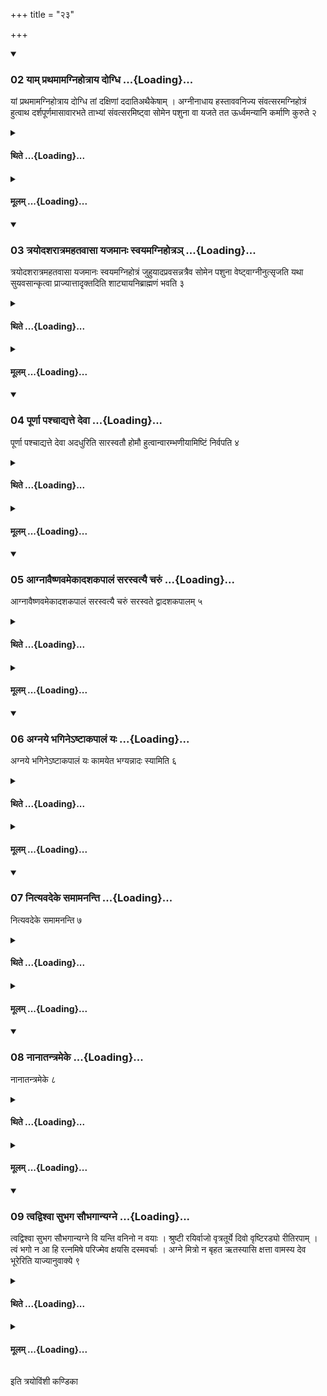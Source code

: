 +++
title = "२३"

+++

<div class="js_include" includetitle="true" newlevelforh1="3" unfilled url="/vedAH_yajuH/taittirIyam/sUtram/ApastambaH/shrautam/vishvAsa-prastutiH/05/23/02_yAm_prathamAmagnihotrAya_dogdhi.md">
<details open><summary><h3>02 याम् प्रथमामग्निहोत्राय दोग्धि ...{Loading}...</h3></summary>

यां प्रथमामग्निहोत्राय दोग्धि तां दक्षिणां ददातिअथैकेषाम् । अग्नीनाधाय हस्ताववनिज्य संवत्सरमग्निहोत्रं हुत्वाथ दर्शपूर्णमासावारभते ताभ्यां संवत्सरमिष्ट्वा सोमेन पशुना वा यजते तत ऊर्ध्वमन्यानि कर्माणि कुरुते २
</details>
</div>
<div class="js_include collapsed" newlevelforh1="4" title="थिते" unfilled url="/vedAH_yajuH/taittirIyam/sUtram/ApastambaH/shrautam/thite/05/23/02_yAm_prathamAmagnihotrAya_dogdhi.md">
<details><summary><h4>थिते ...{Loading}...</h4></summary>

यां प्रथमामग्निहोत्राय दोग्धि तां दक्षिणां ददातिअथैकेषाम् । अग्नीनाधाय हस्ताववनिज्य संवत्सरमग्निहोत्रं हुत्वाथ दर्शपूर्णमासावारभते ताभ्यां संवत्सरमिष्ट्वा सोमेन पशुना वा यजते तत ऊर्ध्वमन्यानि कर्माणि कुरुते २
</details>
</div>
<div class="js_include collapsed" newlevelforh1="4" title="मूलम्" unfilled url="/vedAH_yajuH/taittirIyam/sUtram/ApastambaH/shrautam/mUlam/05/23/02_yAm_prathamAmagnihotrAya_dogdhi.md">
<details><summary><h4>मूलम् ...{Loading}...</h4></summary>

यां प्रथमामग्निहोत्राय दोग्धि तां दक्षिणां ददातिअथैकेषाम् । अग्नीनाधाय हस्ताववनिज्य संवत्सरमग्निहोत्रं हुत्वाथ दर्शपूर्णमासावारभते ताभ्यां संवत्सरमिष्ट्वा सोमेन पशुना वा यजते तत ऊर्ध्वमन्यानि कर्माणि कुरुते २
</details>
</div>
<div class="js_include" includetitle="true" newlevelforh1="3" unfilled url="/vedAH_yajuH/taittirIyam/sUtram/ApastambaH/shrautam/vishvAsa-prastutiH/05/23/03_trayodasharAtramahatavAsA_yajamAnaH_svayamagnihotra~n.md">
<details open><summary><h3>03 त्रयोदशरात्रमहतवासा यजमानः स्वयमग्निहोत्रञ् ...{Loading}...</h3></summary>

त्रयोदशरात्रमहतवासा यजमानः स्वयमग्निहोत्रं जुहुयादप्रवसन्नत्रैव सोमेन पशुना वेष्ट्वाग्नीनुत्सृजति यथा सुयवसान्कृत्वा प्राज्यात्तादृक्तदिति शाट्यायनिब्राह्मणं भवति ३
</details>
</div>
<div class="js_include collapsed" newlevelforh1="4" title="थिते" unfilled url="/vedAH_yajuH/taittirIyam/sUtram/ApastambaH/shrautam/thite/05/23/03_trayodasharAtramahatavAsA_yajamAnaH_svayamagnihotra~n.md">
<details><summary><h4>थिते ...{Loading}...</h4></summary>

त्रयोदशरात्रमहतवासा यजमानः स्वयमग्निहोत्रं जुहुयादप्रवसन्नत्रैव सोमेन पशुना वेष्ट्वाग्नीनुत्सृजति यथा सुयवसान्कृत्वा प्राज्यात्तादृक्तदिति शाट्यायनिब्राह्मणं भवति ३
</details>
</div>
<div class="js_include collapsed" newlevelforh1="4" title="मूलम्" unfilled url="/vedAH_yajuH/taittirIyam/sUtram/ApastambaH/shrautam/mUlam/05/23/03_trayodasharAtramahatavAsA_yajamAnaH_svayamagnihotra~n.md">
<details><summary><h4>मूलम् ...{Loading}...</h4></summary>

त्रयोदशरात्रमहतवासा यजमानः स्वयमग्निहोत्रं जुहुयादप्रवसन्नत्रैव सोमेन पशुना वेष्ट्वाग्नीनुत्सृजति यथा सुयवसान्कृत्वा प्राज्यात्तादृक्तदिति शाट्यायनिब्राह्मणं भवति ३
</details>
</div>
<div class="js_include" includetitle="true" newlevelforh1="3" unfilled url="/vedAH_yajuH/taittirIyam/sUtram/ApastambaH/shrautam/vishvAsa-prastutiH/05/23/04_pUrNA_pashchAdyatte_devA.md">
<details open><summary><h3>04 पूर्णा पश्चाद्यत्ते देवा ...{Loading}...</h3></summary>

पूर्णा पश्चाद्यत्ते देवा अदधुरिति सारस्वतौ होमौ हुत्वान्वारम्भणीयामिष्टिं निर्वपति ४
</details>
</div>
<div class="js_include collapsed" newlevelforh1="4" title="थिते" unfilled url="/vedAH_yajuH/taittirIyam/sUtram/ApastambaH/shrautam/thite/05/23/04_pUrNA_pashchAdyatte_devA.md">
<details><summary><h4>थिते ...{Loading}...</h4></summary>

पूर्णा पश्चाद्यत्ते देवा अदधुरिति सारस्वतौ होमौ हुत्वान्वारम्भणीयामिष्टिं निर्वपति ४
</details>
</div>
<div class="js_include collapsed" newlevelforh1="4" title="मूलम्" unfilled url="/vedAH_yajuH/taittirIyam/sUtram/ApastambaH/shrautam/mUlam/05/23/04_pUrNA_pashchAdyatte_devA.md">
<details><summary><h4>मूलम् ...{Loading}...</h4></summary>

पूर्णा पश्चाद्यत्ते देवा अदधुरिति सारस्वतौ होमौ हुत्वान्वारम्भणीयामिष्टिं निर्वपति ४
</details>
</div>
<div class="js_include" includetitle="true" newlevelforh1="3" unfilled url="/vedAH_yajuH/taittirIyam/sUtram/ApastambaH/shrautam/vishvAsa-prastutiH/05/23/05_AgnAvaiShNavamekAdashakapAlaM_sarasvatyai_charuM.md">
<details open><summary><h3>05 आग्नावैष्णवमेकादशकपालं सरस्वत्यै चरुं ...{Loading}...</h3></summary>

आग्नावैष्णवमेकादशकपालं सरस्वत्यै चरुं सरस्वते द्वादशकपालम् ५
</details>
</div>
<div class="js_include collapsed" newlevelforh1="4" title="थिते" unfilled url="/vedAH_yajuH/taittirIyam/sUtram/ApastambaH/shrautam/thite/05/23/05_AgnAvaiShNavamekAdashakapAlaM_sarasvatyai_charuM.md">
<details><summary><h4>थिते ...{Loading}...</h4></summary>

आग्नावैष्णवमेकादशकपालं सरस्वत्यै चरुं सरस्वते द्वादशकपालम् ५
</details>
</div>
<div class="js_include collapsed" newlevelforh1="4" title="मूलम्" unfilled url="/vedAH_yajuH/taittirIyam/sUtram/ApastambaH/shrautam/mUlam/05/23/05_AgnAvaiShNavamekAdashakapAlaM_sarasvatyai_charuM.md">
<details><summary><h4>मूलम् ...{Loading}...</h4></summary>

आग्नावैष्णवमेकादशकपालं सरस्वत्यै चरुं सरस्वते द्वादशकपालम् ५
</details>
</div>
<div class="js_include" includetitle="true" newlevelforh1="3" unfilled url="/vedAH_yajuH/taittirIyam/sUtram/ApastambaH/shrautam/vishvAsa-prastutiH/05/23/06_agnaye_bhagine-ShTAkapAlaM_yaH.md">
<details open><summary><h3>06 अग्नये भगिनेऽष्टाकपालं यः ...{Loading}...</h3></summary>

अग्नये भगिनेऽष्टाकपालं यः कामयेत भग्यन्नादः स्यामिति ६
</details>
</div>
<div class="js_include collapsed" newlevelforh1="4" title="थिते" unfilled url="/vedAH_yajuH/taittirIyam/sUtram/ApastambaH/shrautam/thite/05/23/06_agnaye_bhagine-ShTAkapAlaM_yaH.md">
<details><summary><h4>थिते ...{Loading}...</h4></summary>

अग्नये भगिनेऽष्टाकपालं यः कामयेत भग्यन्नादः स्यामिति ६
</details>
</div>
<div class="js_include collapsed" newlevelforh1="4" title="मूलम्" unfilled url="/vedAH_yajuH/taittirIyam/sUtram/ApastambaH/shrautam/mUlam/05/23/06_agnaye_bhagine-ShTAkapAlaM_yaH.md">
<details><summary><h4>मूलम् ...{Loading}...</h4></summary>

अग्नये भगिनेऽष्टाकपालं यः कामयेत भग्यन्नादः स्यामिति ६
</details>
</div>
<div class="js_include" includetitle="true" newlevelforh1="3" unfilled url="/vedAH_yajuH/taittirIyam/sUtram/ApastambaH/shrautam/vishvAsa-prastutiH/05/23/07_nityavadeke_samAmananti.md">
<details open><summary><h3>07 नित्यवदेके समामनन्ति ...{Loading}...</h3></summary>

नित्यवदेके समामनन्ति ७
</details>
</div>
<div class="js_include collapsed" newlevelforh1="4" title="थिते" unfilled url="/vedAH_yajuH/taittirIyam/sUtram/ApastambaH/shrautam/thite/05/23/07_nityavadeke_samAmananti.md">
<details><summary><h4>थिते ...{Loading}...</h4></summary>

नित्यवदेके समामनन्ति ७
</details>
</div>
<div class="js_include collapsed" newlevelforh1="4" title="मूलम्" unfilled url="/vedAH_yajuH/taittirIyam/sUtram/ApastambaH/shrautam/mUlam/05/23/07_nityavadeke_samAmananti.md">
<details><summary><h4>मूलम् ...{Loading}...</h4></summary>

नित्यवदेके समामनन्ति ७
</details>
</div>
<div class="js_include" includetitle="true" newlevelforh1="3" unfilled url="/vedAH_yajuH/taittirIyam/sUtram/ApastambaH/shrautam/vishvAsa-prastutiH/05/23/08_nAnAtantrameke.md">
<details open><summary><h3>08 नानातन्त्रमेके ...{Loading}...</h3></summary>

नानातन्त्रमेके ८
</details>
</div>
<div class="js_include collapsed" newlevelforh1="4" title="थिते" unfilled url="/vedAH_yajuH/taittirIyam/sUtram/ApastambaH/shrautam/thite/05/23/08_nAnAtantrameke.md">
<details><summary><h4>थिते ...{Loading}...</h4></summary>

नानातन्त्रमेके ८
</details>
</div>
<div class="js_include collapsed" newlevelforh1="4" title="मूलम्" unfilled url="/vedAH_yajuH/taittirIyam/sUtram/ApastambaH/shrautam/mUlam/05/23/08_nAnAtantrameke.md">
<details><summary><h4>मूलम् ...{Loading}...</h4></summary>

नानातन्त्रमेके ८
</details>
</div>
<div class="js_include" includetitle="true" newlevelforh1="3" unfilled url="/vedAH_yajuH/taittirIyam/sUtram/ApastambaH/shrautam/vishvAsa-prastutiH/05/23/09_tvadvishvA_subhaga_saubhagAnyagne.md">
<details open><summary><h3>09 त्वद्विश्वा सुभग सौभगान्यग्ने ...{Loading}...</h3></summary>

त्वद्विश्वा सुभग सौभगान्यग्ने वि यन्ति वनिनो न वयाः । श्रुष्टी रयिर्वाजो वृत्रतूर्ये दिवो वृष्टिरड्यो रीतिरपाम् । त्वं भगो न आ हि रत्नमिषे परिज्मेव क्षयसि दस्मवर्चाः । अग्ने मित्रो न बृहत ऋतस्यासि क्षत्ता वामस्य देव भूरेरिति याज्यानुवाक्ये ९
</details>
</div>
<div class="js_include collapsed" newlevelforh1="4" title="थिते" unfilled url="/vedAH_yajuH/taittirIyam/sUtram/ApastambaH/shrautam/thite/05/23/09_tvadvishvA_subhaga_saubhagAnyagne.md">
<details><summary><h4>थिते ...{Loading}...</h4></summary>

त्वद्विश्वा सुभग सौभगान्यग्ने वि यन्ति वनिनो न वयाः । श्रुष्टी रयिर्वाजो वृत्रतूर्ये दिवो वृष्टिरड्यो रीतिरपाम् । त्वं भगो न आ हि रत्नमिषे परिज्मेव क्षयसि दस्मवर्चाः । अग्ने मित्रो न बृहत ऋतस्यासि क्षत्ता वामस्य देव भूरेरिति याज्यानुवाक्ये ९
</details>
</div>
<div class="js_include collapsed" newlevelforh1="4" title="मूलम्" unfilled url="/vedAH_yajuH/taittirIyam/sUtram/ApastambaH/shrautam/mUlam/05/23/09_tvadvishvA_subhaga_saubhagAnyagne.md">
<details><summary><h4>मूलम् ...{Loading}...</h4></summary>

त्वद्विश्वा सुभग सौभगान्यग्ने वि यन्ति वनिनो न वयाः । श्रुष्टी रयिर्वाजो वृत्रतूर्ये दिवो वृष्टिरड्यो रीतिरपाम् । त्वं भगो न आ हि रत्नमिषे परिज्मेव क्षयसि दस्मवर्चाः । अग्ने मित्रो न बृहत ऋतस्यासि क्षत्ता वामस्य देव भूरेरिति याज्यानुवाक्ये ९
</details>
</div>

  
इति त्रयोविंशी कण्डिका 
